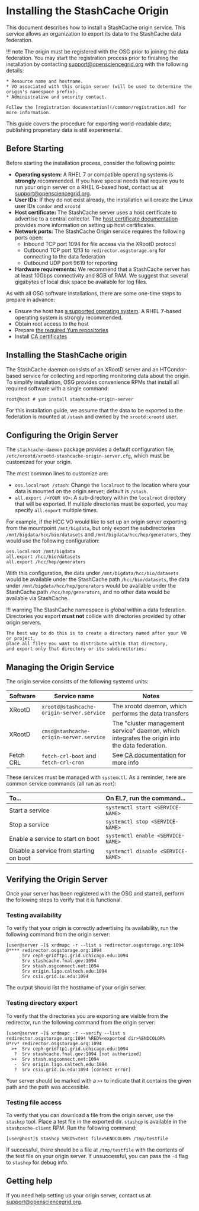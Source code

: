 Installing the StashCache Origin
================================

This document describes how to install a StashCache origin service.  This service allows an organization
to export its data to the StashCache data federation.

!!! note
    The origin must be registered with the OSG prior to joining the data federation.  You may start the
    registration process prior to finishing the installation by contacting <support@opensciencegrid.org>
    with the following details:

    * Resource name and hostname.
    * VO associated with this origin server (will be used to determine the origin's namespace prefix).
    * Administrative and security contact.

    Follow the [registration documentation](/common/registration.md) for more information.

This guide covers the procedure for exporting world-readable data; publishing proprietary data is still
experimental.

Before Starting
---------------

Before starting the installation process, consider the following points:

* __Operating system:__ A RHEL 7 or compatible operating systems is **strongly** recommended.
    If you have special needs that require you to run your origin server on a RHEL 6-based host,
    contact us at support@opensciencegrid.org.
* __User IDs:__ If they do not exist already, the installation will create the Linux user IDs `condor` and `xrootd`
* __Host certificate:__ The StashCache server uses a host certificate to advertise to a central collector.
  The [host certificate documentation](/security/host-certs.md) provides more information on setting up host
  certificates.
* __Network ports:__ The StashCache Origin service requires the following ports open:
    * Inbound TCP port 1094 for file access via the XRootD protocol
    * Outbound TCP port 1213 to `redirector.osgstorage.org` for connecting to the data federation
    * Outbound UDP port 9619 for reporting
* __Hardware requirements:__ We recommend that a StashCache server has at least 10Gbps connectivity and 8GB of
  RAM.  We suggest that several gigabytes of local disk space be available for log files.

As with all OSG software installations, there are some one-time steps to prepare in advance:

* Ensure the host has [a supported operating system](/release/supported_platforms.md).
  A RHEL 7-based operating system is strongly recommended.
* Obtain root access to the host
* Prepare [the required Yum repositories](/common/yum.md)
* Install [CA certificates](/common/ca.md)

Installing the StashCache origin
--------------------------------

The StashCache daemon consists of an XRootD server and an HTCondor-based service for collecting and reporting
monitoring data about the origin. To simplify installation, OSG provides convenience RPMs that install all required
software with a single command:

```console
root@host # yum install stashcache-origin-server
```

For this installation guide, we assume that the data to be exported to the federation is mounted at `/stash`
and owned by the `xrootd:xrootd` user.

Configuring the Origin Server
-----------------------------

The `stashcache-daemon` package provides a default configuration file,
`/etc/xrootd/xrootd-stashcache-origin-server.cfg`, which must be customized for your origin.

The most common lines to customize are:

* `oss.localroot /stash`: Change the `localroot` to the location where your data is mounted on
  the origin server; default is `/stash`.
* `all.export /<YOUR VO>`: A sub-directory within the `localroot` directory that will be exported.
  If multiple directories must be exported, you may specify `all.export` multiple times.

For example, if the HCC VO would like to set up an origin server exporting from the mountpoint `/mnt/bigdata`,
but only export the subdirectories `/mnt/bigdata/hcc/bio/datasets` and `/mnt/bigdata/hcc/hep/generators`,
they would use the following configuration:

```
oss.localroot /mnt/bigdata
all.export /hcc/bio/datasets
all.export /hcc/hep/generators
```

With this configuration, the data under `/mnt/bigdata/hcc/bio/datasets` would be available under the StashCache path
`/hcc/bio/datasets`, the data under `/mnt/bigdata/hcc/hep/generators` would be available under the StashCache path
`/hcc/hep/generators`, and no other data would be available via StashCache.

!!! warning
    The StashCache namespace is *global* within a data federation.
    Directories you export **must not** collide with directories provided by other origin servers.

    The best way to do this is to create a directory named after your VO or project,
    place all files you want to distribute within that directory,
    and export only that directory or its subdirectories.



Managing the Origin Service
---------------------------
The origin service consists of the following systemd units:

| **Software** | **Service name** | **Notes** |
|--------------|------------------|-----------|
| XRootD | `xrootd@stashcache-origin-server.service` | The xrootd daemon, which performs the data transfers |
| XRootD | `cmsd@stashcache-origin-server.service` | The "cluster management service" daemon, which integrates the origin into the data federation.  |
| Fetch CRL         | `fetch-crl-boot` and `fetch-crl-cron` | See [CA documentation](/common/ca#managing-fetch-crl-services) for more info |

These services must be managed with `systemctl`.  As a reminder, here are common service commands (all run as `root`):

| To...                                   | On EL7, run the command...         |
| :-------------------------------------- | :--------------------------------- |
| Start a service                         | `systemctl start <SERVICE-NAME>`   |
| Stop a  service                         | `systemctl stop <SERVICE-NAME>`    |
| Enable a service to start on boot       | `systemctl enable <SERVICE-NAME>`  |
| Disable a service from starting on boot | `systemctl disable <SERVICE-NAME>` |


Verifying the Origin Server
---------------------------

Once your server has been registered with the OSG and started,
perform the following steps to verify that it is functional.


### Testing availability

To verify that your origin is correctly advertising its availability, run the following command from the origin server:

```
[user@server ~]$ xrdmapc -r --list s redirector.osgstorage.org:1094
0**** redirector.osgstorage.org:1094
      Srv ceph-gridftp1.grid.uchicago.edu:1094
      Srv stashcache.fnal.gov:1094
      Srv stash.osgconnect.net:1094
      Srv origin.ligo.caltech.edu:1094
      Srv csiu.grid.iu.edu:1094
```

The output should list the hostname of your origin server.


### Testing directory export

To verify that the directories you are exporting are visible from the redirector,
run the following command from the origin server:

```console
[user@server ~]$ xrdmapc -r --verify --list s redirector.osgstorage.org:1094 %RED%<exported dir>%ENDCOLOR%
0*rv* redirector.osgstorage.org:1094
  >+  Srv ceph-gridftp1.grid.uchicago.edu:1094
   ?  Srv stashcache.fnal.gov:1094 [not authorized]
  >+  Srv stash.osgconnect.net:1094
   -  Srv origin.ligo.caltech.edu:1094
   ?  Srv csiu.grid.iu.edu:1094 [connect error]
```

Your server should be marked with a `>+` to indicate that it contains the given path and the path was accessible.


### Testing file access

To verify that you can download a file from the origin server, use the `stashcp` tool.
Place a test file in the exported dir.
`stashcp` is available in the `stashcache-client` RPM.
Run the following command:

```console
[user@host]$ stashcp %RED%<test file>%ENDCOLOR% /tmp/testfile
```
<!-- ^ note the unicode space ' ' between "test" and "file" to fix syntax highlighting
       (because it thinks "test" is a keyword)
--->

If successful, there should be a file at `/tmp/testfile` with the contents of the test file on your origin server.
If unsuccessful, you can pass the `-d` flag to `stashcp` for debug info.


## Getting help

If you need help setting up your origin server, contact us at support@opensciencegrid.org.

